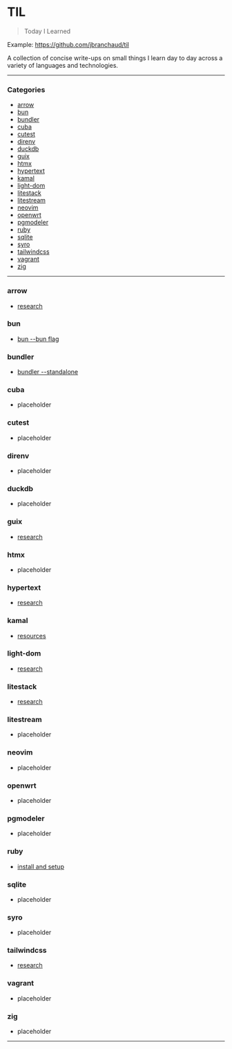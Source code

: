 # TIL

> Today I Learned

Example: https://github.com/jbranchaud/til

A collection of concise write-ups on small things I learn day to day across a
variety of languages and technologies.

---

### Categories

- [arrow](#arrow)
- [bun](#bun)
- [bundler](#bundler)
- [cuba](#cuba)
- [cutest](#cutest)
- [direnv](#direnv)
- [duckdb](#duckdb)
- [guix](#guix)
- [htmx](#htmx)
- [hypertext](#hypertext)
- [kamal](#kamal)
- [light-dom](#light-dom)
- [litestack](#litestack)
- [litestream](#litestream)
- [neovim](#neovim)
- [openwrt](#openwrt)
- [pgmodeler](#pgmodeler)
- [ruby](#ruby)
- [sqlite](#sqlite)
- [syro](#syro)
- [tailwindcss](#tailwindcss)
- [vagrant](#vagrant)
- [zig](#zig)

---

### arrow

- [research](arrow/research.md)

### bun

- [bun --bun flag](bun/bun-flag.md)

### bundler

- [bundler --standalone](bundler/standalone-bundle.md)

### cuba

- placeholder

### cutest

- placeholder

### direnv

- placeholder

### duckdb

- placeholder

### guix

- [research](guix/research.md)

### htmx

- placeholder

### hypertext

- [research](hypertext/research.md)

### kamal

- [resources](kamal/research.md)

### light-dom

- [research](light-dom/research.md)

### litestack

- [research](litestack/research.md)

### litestream

- placeholder

### neovim

- placeholder

### openwrt

- placeholder

### pgmodeler

- placeholder

### ruby

- [install and setup](ruby/install-setup.md)

### sqlite

- placeholder

### syro

- placeholder

### tailwindcss

- [research](tailwindcss/research.md)

### vagrant

- placeholder

### zig

- placeholder

---

